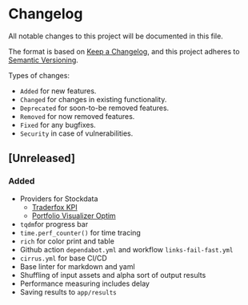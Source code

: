 Changelog
===

All notable changes to this project will be documented in this file.

The format is based on [Keep a Changelog](https://keepachangelog.com/en/1.0.0/),
and this project adheres to [Semantic Versioning](https://semver.org/spec/v2.0.0.html).

Types of changes:

- `Added` for new features.
- `Changed` for changes in existing functionality.
- `Deprecated` for soon-to-be removed features.
- `Removed` for now removed features.
- `Fixed` for any bugfixes.
- `Security` in case of vulnerabilities.

[Unreleased]
---

### Added

- Providers for Stockdata
  - [Traderfox KPI](https://aktie.traderfox.com)
  - [Portfolio Visualizer Optim](https://www.portfoliovisualizer.com/optimize-portfolio)
- `tqdm`for progress bar
- `time.perf_counter()` for time tracing
- `rich` for color print and table
- Github action `dependabot.yml` and workflow `links-fail-fast.yml`
- `cirrus.yml` for base CI/CD
- Base linter for markdown and yaml
- Shuffling of input assets and alpha sort of output results
- Performance measuring includes delay
- Saving results to `app/results`
